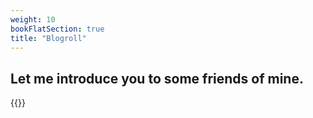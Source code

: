 ```yaml
---
weight: 10
bookFlatSection: true
title: "Blogroll"
---
```





## Let me introduce you to some friends of mine.

{{<friend name="苹果乐园" url="https://ringomaziwa.github.io/Ringomaziwa-github-io/" logo="" word="鱼之家">}}
